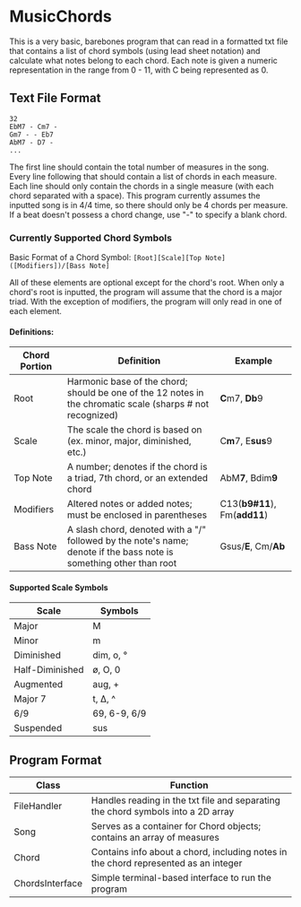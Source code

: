 # MusicChords
This is a very basic, barebones program that can read in a formatted txt file that contains a list of chord symbols (using lead sheet notation) and calculate what notes belong to each chord. Each note is given a numeric representation in the range from 0 - 11, with C being represented as 0. 

## Text File Format

```
32
EbM7 - Cm7 -
Gm7 - - Eb7
AbM7 - D7 -
... 
```
The first line should contain the total number of measures in the song. Every line following that should contain a list of chords in each measure. Each line should only contain the chords in a single measure (with each chord separated with a space). This program currently assumes the inputted song is in 4/4 time, so there should only be 4 chords per measure. If a beat doesn't possess a chord change, use "-" to specify a blank chord.

### Currently Supported Chord Symbols
Basic Format of a Chord Symbol: `[Root][Scale][Top Note]([Modifiers])/[Bass Note]`

All of these elements are optional except for the chord's root. When only a chord's root is inputted, the program will assume that the chord is a major triad. With the exception of modifiers, the program will only read in one of each element.

#### Definitions:
| Chord Portion   | Definition                                                                                                   | Example          |
| ----------------| -------------------------------------------------------------------------------------------------------------|------------------|
| Root            | Harmonic base of the chord; should be one of the 12 notes in the chromatic scale (sharps # not recognized)   | **C**m7, **Db**9 |
| Scale           | The scale the chord is based on (ex. minor, major, diminished, etc.)                                         | C**m**7, E**sus**9 |
| Top Note        | A number; denotes if the chord is a triad, 7th chord, or an extended chord                                   | AbM**7**, Bdim**9** |
| Modifiers       | Altered notes or added notes; must be enclosed in parentheses                                                | C13(**b9#11**), Fm(**add11**) |
| Bass Note       | A slash chord, denoted with a "/" followed by the note's name; denote if the bass note is something other than root | Gsus/**E**, Cm/**Ab** |

#### Supported Scale Symbols
| Scale           | Symbols      |
|-----------------|--------------|
| Major           | M            |
| Minor           | m            |
| Diminished      | dim, o, °    | 
| Half-Diminished | ø, O, 0      |
| Augmented       | aug, +       |
| Major 7         | t, Δ, ^      |
| 6/9             | 69, 6-9, 6/9 |
| Suspended       | sus          |

## Program Format
| Class           | Function                                                                            |
|-----------------|-------------------------------------------------------------------------------------|
| FileHandler     | Handles reading in the txt file and separating the chord symbols into a 2D array    |
| Song            | Serves as a container for Chord objects; contains an array of measures              |
| Chord           | Contains info about a chord, including notes in the chord represented as an integer |
| ChordsInterface | Simple terminal-based interface to run the program                                  |
